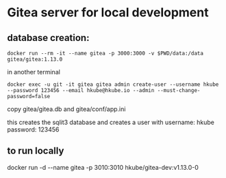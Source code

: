 # Gitea server for local development
## database creation:
```console
docker run --rm -it --name gitea -p 3000:3000 -v $PWD/data:/data gitea/gitea:1.13.0
```
in another terminal
```console
docker exec -u git -it gitea gitea admin create-user --username hkube --password 123456 --email hkube@hkube.io --admin --must-change-password=false
```
copy gitea/gitea.db and gitea/conf/app.ini

this creates the sqlit3 database and creates a user with
username: hkube
password: 123456

## to run locally
docker run -d --name gitea -p 3010:3010 hkube/gitea-dev:v1.13.0-0
